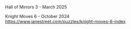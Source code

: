 Hall of Mirrors 3 - March 2025

Knight Moves 6 - October 2024
https://www.janestreet.com/puzzles/knight-moves-6-index